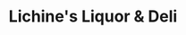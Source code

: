 ---
title: "Lichine's Liquor & Deli"
url: /sacramento/lichines-liquor-und-deli/
shop: Spirituosen
---